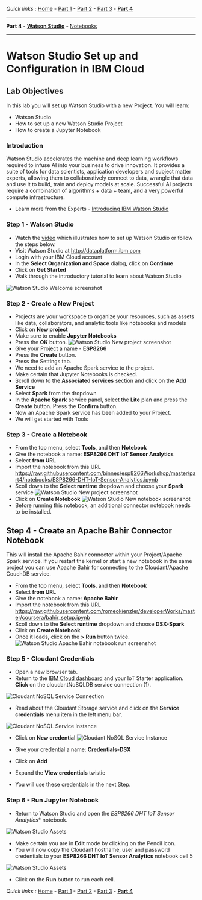*Quick links :*
[Home](/README.md) - [Part 1](/part1/README.md) - [Part 2](/part2/README.md) - [Part 3](/part3/README.md) - [**Part 4**](/part4/README.md)
***
**Part 4** - [**Watson Studio**](/part4/STUDIO.md) - [Notebooks](/part4/JUPYTER.md)
***

# Watson Studio Set up and Configuration in IBM Cloud

## Lab Objectives

In this lab you will set up Watson Studio with a new Project.  You will learn:

- Watson Studio
- How to set up a new Watson Studio Project
- How to create a Jupyter Notebook

### Introduction
Watson Studio accelerates the machine and deep learning workflows required to infuse AI into your business to drive innovation. It provides a suite of tools for data scientists, application developers and subject matter experts, allowing them to collaboratively connect to data, wrangle that data and use it to build, train and deploy models at scale. Successful AI projects require a combination of algorithms + data + team, and a very powerful compute infrastructure.

- Learn more from the Experts - [Introducing IBM Watson Studio](https://medium.com/ibm-watson/introducing-ibm-watson-studio-e93638f0bb47)

### Step 1 - Watson Studio
- Watch the [video](https://www.youtube.com/watch?v=OiaIg8Y0R9k) which illustrates how to set up Watson Studio or follow the steps below.
- Visit Watson Studio at http://dataplatform.ibm.com
- Login with your IBM Cloud account
- In the **Select Organization and Space** dialog, click on **Continue**
- Click on **Get Started**
- Walk through the introductory tutorial to learn about Watson Studio

![Watson Studio Welcome screenshot](screenshots/WatsonStudio-Welcome.png)

### Step 2 - Create a New Project
- Projects are your workspace to organize your resources, such as assets like data, collaborators, and analytic tools like notebooks and models
- Click on **New project**
- Make sure to enable **Jupyter Notebooks**
- Press the **OK** button.
![Watson Studio New project screenshot](screenshots/WatsonStudio-NewProject.png)
- Give your Project a name - **ESP8266**
- Press the **Create** button.
- Press the Settings tab.
- We need to add an Apache Spark service to the project.
- Make certain that Jupyter Notebooks is checked.
- Scroll down to the **Associated services** section and click on the **Add Service**
- Select **Spark** from the dropdown
- In the **Apache Spark** service panel, select the **Lite** plan and press the **Create** button.  Press the **Confirm** button.
- Now an Apache Spark service has been added to your Project.
- We will get started with Tools

### Step 3 - Create a Notebook

- From the top menu, select **Tools**, and then **Notebook**
- Give the notebook a name: **ESP8266 DHT IoT Sensor Analytics**
- Select **from URL**
- Import the notebook from this URL
https://raw.githubusercontent.com/binnes/esp8266Workshop/master/part4/notebooks/ESP8266-DHT-IoT-Sensor-Analytics.ipynb
- Scoll down to the **Select runtime** dropdown and choose your **Spark** service
![Watson Studio New project screenshot](screenshots/WatsonStudio-NewNotebook.png)
- Click on **Create Notebook**
![Watson Studio New notebook screenshot](screenshots/WatsonStudio-NewNotebook-install.png)
- Before running this notebook, an additional connector notebook needs to be installed.

## Step 4 - Create an Apache Bahir Connector Notebook
This will install the Apache Bahir connector within your Project/Apache Spark service. If you restart the kernel or start a new notebook in the same project you can use Apache Bahir for connecting to the Cloudant/Apache CouchDB service.

- From the top menu, select **Tools**, and then **Notebook**
- Select **from URL**
- Give the notebook a name: **Apache Bahir**
- Import the notebook from this URL
https://raw.githubusercontent.com/romeokienzler/developerWorks/master/coursera/bahir_setup.ipynb
- Scoll down to the **Select runtime** dropdown and choose **DSX-Spark**
- Click on **Create Notebook**
- Once it loads, click on the **> Run** button twice.
  ![Watson Studio Apache Bahir notebook run screenshot](screenshots/WatsonStudio-Notebook-ApacheBahir.png)

### Step 5 - Cloudant Credentials

- Open a new browser tab.
- Return to the [IBM Cloud dashboard](https://console.bluemix.net/dashboard/apps/) and your IoT Starter application. **Click** on the cloudantNoSQLDB service connection (1).

 ![Cloudant NoSQL Service Connection](../part3/screenshots/CloudantNoSQLServiceConnection.png)

- Read about the Cloudant Storage service and click on the **Service credentials** menu item in the left menu bar.

 ![Cloudant NoSQL Service Instance](../part3/screenshots/CloudantNoSQLServiceInstance.png)

- Click on **New credential**
 ![Cloudant NoSQL Service Instance](screenshots/Cloudant-NewCreds.png)

- Give your credential a name: **Credentials-DSX**
- Click on **Add**
- Expand the **View credentials** twistie
- You will use these credentials in the next Step.

### Step 6 - Run Jupyter Notebook

- Return to Watson Studio and open the *ESP8266 DHT IoT Sensor Analytics** notebook.

 ![Watson Studio Assets](screenshots/WatsonStudio-Notebook-ESP8266.png)

- Make certain you are in **Edit** mode by clicking on the Pencil icon.
- You will now copy the Cloudant hostname, user and password credentials to your **ESP8266 DHT IoT Sensor Analytics** notebook cell 5

 ![Watson Studio Assets](screenshots/WatsonStudio-Notebook-ESP8266-creds.png)

- Click on the **Run** button to run each cell.

*Quick links :*
[Home](/README.md) - [Part 1](/part1/README.md) - [Part 2](/part2/README.md) - [Part 3](/part3/README.md) - [**Part 4**](/part4/README.md)

